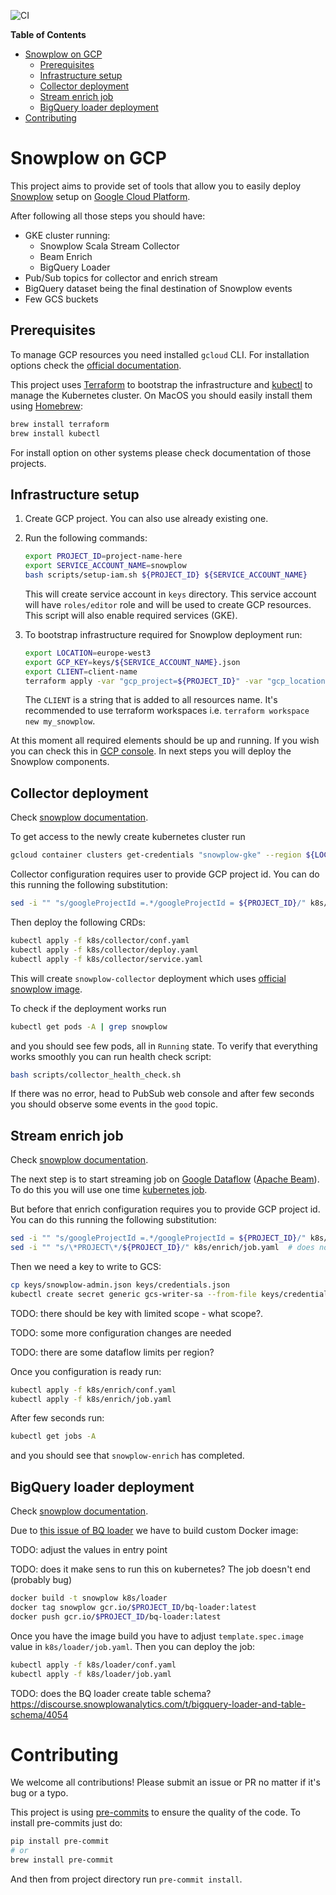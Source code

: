 ![CI](https://github.com/turbaszek/snowplow-gcp-wip/workflows/CI/badge.svg?branch=master)

<!-- START doctoc generated TOC please keep comment here to allow auto update -->
<!-- DON'T EDIT THIS SECTION, INSTEAD RE-RUN doctoc TO UPDATE -->
**Table of Contents**

- [Snowplow on GCP](#snowplow-on-gcp)
  - [Prerequisites](#prerequisites)
  - [Infrastructure setup](#infrastructure-setup)
  - [Collector deployment](#collector-deployment)
  - [Stream enrich job](#stream-enrich-job)
  - [BigQuery loader deployment](#bigquery-loader-deployment)
- [Contributing](#contributing)

<!-- END doctoc generated TOC please keep comment here to allow auto update -->

# Snowplow on GCP

This project aims to provide set of tools that allow you to easily deploy
[Snowplow](https://github.com/snowplow) setup on [Google Cloud Platform](https://cloud.google.com).

After following all those steps you should have:
- GKE cluster running:
    - Snowplow Scala Stream Collector
    - Beam Enrich
    - BigQuery Loader
- Pub/Sub topics for collector and enrich stream
- BigQuery dataset being the final destination of Snowplow events
- Few GCS buckets

## Prerequisites

To manage GCP resources you need installed `gcloud` CLI. For installation options
check the [official documentation](https://cloud.google.com/sdk/install).

This project uses [Terraform](https://www.terraform.io/downloads.html) to bootstrap the infrastructure and
[kubectl](https://kubernetes.io/docs/tasks/tools/install-kubectl/) to manage the Kubernetes cluster.
On MacOS you should easily install them using [Homebrew](https://brew.sh):
```bash
brew install terraform
brew install kubectl
```
For install option on other systems please check documentation of those projects.

## Infrastructure setup

1. Create GCP project. You can also use already existing one.

1. Run the following commands:
    ```bash
    export PROJECT_ID=project-name-here
    export SERVICE_ACCOUNT_NAME=snowplow
    bash scripts/setup-iam.sh ${PROJECT_ID} ${SERVICE_ACCOUNT_NAME}
    ```
   This will create service account in `keys` directory. This service account will have `roles/editor` role
   and will be used to create GCP resources. This script will also enable required services (GKE).

1. To bootstrap infrastructure required for Snowplow deployment run:
    ```bash
    export LOCATION=europe-west3
    export GCP_KEY=keys/${SERVICE_ACCOUNT_NAME}.json
    export CLIENT=client-name
    terraform apply -var "gcp_project=${PROJECT_ID}" -var "gcp_location=${LOCATION}" -var "gcp_key_admin=${GCP_KEY}" -var "client=${CLIENT}"
    ```
   The `CLIENT` is a string that is added to all resources name. It's recommended to use
   terraform workspaces i.e. `terraform workspace new my_snowplow`.

At this moment all required elements should be up and running. If you wish you can check this in
[GCP console](https://console.cloud.google.com). In next steps you will deploy the Snowplow components.

## Collector deployment
Check [snowplow documentation](
https://docs.snowplowanalytics.com/docs/setup-snowplow-on-gcp/setup-the-snowplow-collector/).


To get access to the newly create kubernetes cluster run
```bash
gcloud container clusters get-credentials "snowplow-gke" --region ${LOCATION}
```

Collector configuration requires user to provide GCP project id. You can do this running the following
substitution:
```bash
sed -i "" "s/googleProjectId =.*/googleProjectId = ${PROJECT_ID}/" k8s/collector/conf.yaml
```

Then deploy the following CRDs:
```bash
kubectl apply -f k8s/collector/conf.yaml
kubectl apply -f k8s/collector/deploy.yaml
kubectl apply -f k8s/collector/service.yaml
```
This will create `snowplow-collector` deployment which uses [official snowplow image](
https://hub.docker.com/r/snowplow/scala-stream-collector-pubsub/tags).

To check if the deployment works run
```bash
kubectl get pods -A | grep snowplow
```
and you should see few pods, all in `Running` state. To verify that everything works smoothly
you can run health check script:
```bash
bash scripts/collector_health_check.sh
```
If there was no error, head to PubSub web console and after few seconds you should observe
some events in the `good` topic.

## Stream enrich job
Check [snowplow documentation](
https://docs.snowplowanalytics.com/docs/setup-snowplow-on-gcp/setup-validation-and-enrich-beam-enrich/).

The next step is to start streaming job on [Google Dataflow](https://cloud.google.com/dataflow/)
([Apache Beam](https://github.com/apache/beam)). To do this you will use one time
[kubernetes job](https://kubernetes.io/docs/concepts/workloads/controllers/job/).

But before that enrich configuration requires you to provide GCP project id. You can do this running the
following substitution:
```bash
sed -i "" "s/googleProjectId =.*/googleProjectId = ${PROJECT_ID}/" k8s/enrich/conf.yaml
sed -i "" "s/\*PROJECT\*/${PROJECT_ID}/" k8s/enrich/job.yaml  # does not work
```
Then we need a key to write to GCS:
```bash
cp keys/snowplow-admin.json keys/credentials.json
kubectl create secret generic gcs-writer-sa --from-file keys/credentials.json
```
TODO: there should be key with limited scope - what scope?.

TODO: some more configuration changes are needed

TODO: there are some dataflow limits per region?


Once you configuration is ready run:
```bash
kubectl apply -f k8s/enrich/conf.yaml
kubectl apply -f k8s/enrich/job.yaml
```
After few seconds run:
```bash
kubectl get jobs -A
```
and you should see that `snowplow-enrich` has completed.


## BigQuery loader deployment
Check [snowplow documentation](
https://docs.snowplowanalytics.com/docs/setup-snowplow-on-gcp/setup-bigquery-destination/bigquery-loader-0-5-0/).

Due to [this issue of BQ loader](https://discourse.snowplowanalytics.com/t/illegal-base64-character-when-running-bigquery-mutator-with-docker/3662)
we have to build custom Docker image:

TODO: adjust the values in entry point

TODO: does it make sens to run this on kubernetes? The job doesn't end (probably bug)

```bash
docker build -t snowplow k8s/loader
docker tag snowplow gcr.io/$PROJECT_ID/bq-loader:latest
docker push gcr.io/$PROJECT_ID/bq-loader:latest
```

Once you have the image build you have to adjust `template.spec.image` value in `k8s/loader/job.yaml`.
Then you can deploy the job:
 ```bash
kubectl apply -f k8s/loader/conf.yaml
kubectl apply -f k8s/loader/job.yaml
```

TODO: does the BQ loader create table schema?
https://discourse.snowplowanalytics.com/t/bigquery-loader-and-table-schema/4054


# Contributing

We welcome all contributions! Please submit an issue or PR no matter if it's bug or a typo.

This project is using [pre-commits](https://pre-commit.com) to ensure the
quality of the code. To install pre-commits just do:
```bash
pip install pre-commit
# or
brew install pre-commit
```
And then from project directory run `pre-commit install`.
